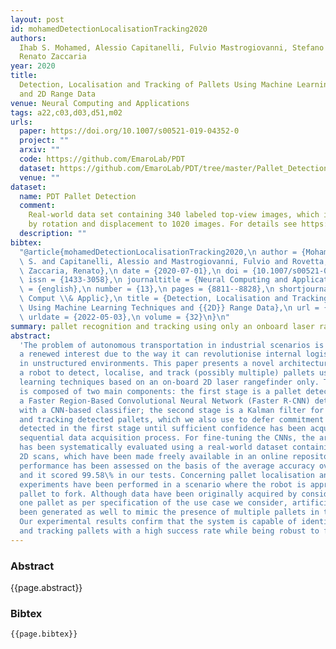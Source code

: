 ```yaml
---
layout: post
id: mohamedDetectionLocalisationTracking2020
authors:
  Ihab S. Mohamed, Alessio Capitanelli, Fulvio Mastrogiovanni, Stefano Rovetta,
  Renato Zaccaria
year: 2020
title:
  Detection, Localisation and Tracking of Pallets Using Machine Learning Techniques
  and 2D Range Data
venue: Neural Computing and Applications
tags: a22,c03,d03,d51,m02
urls:
  paper: https://doi.org/10.1007/s00521-019-04352-0
  project: ""
  arxiv: ""
  code: https://github.com/EmaroLab/PDT
  dataset: https://github.com/EmaroLab/PDT/tree/master/Pallet_Detection
  venue: ""
dataset:
  name: PDT Pallet Detection
  comment:
    Real-world data set containing 340 labeled top-view images, which is augmented
    by rotation and displacement to 1020 images. For details see https://www.sciencedirect.com/science/article/pii/S235234091930188X
  description: ""
bibtex:
  "@article{mohamedDetectionLocalisationTracking2020,\n author = {Mohamed, Ihab\
  \ S. and Capitanelli, Alessio and Mastrogiovanni, Fulvio and Rovetta, Stefano and\
  \ Zaccaria, Renato},\n date = {2020-07-01},\n doi = {10.1007/s00521-019-04352-0},\n\
  \ issn = {1433-3058},\n journaltitle = {Neural Computing and Applications},\n langid\
  \ = {english},\n number = {13},\n pages = {8811--8828},\n shortjournal = {Neural\
  \ Comput \\& Applic},\n title = {Detection, Localisation and Tracking of Pallets\
  \ Using Machine Learning Techniques and {{2D}} Range Data},\n url = {https://doi.org/10.1007/s00521-019-04352-0},\n\
  \ urldate = {2022-05-03},\n volume = {32}\n}\n"
summary: pallet recognition and tracking using only an onboard laser rangefinder
abstract:
  'The problem of autonomous transportation in industrial scenarios is receiving
  a renewed interest due to the way it can revolutionise internal logistics, especially
  in unstructured environments. This paper presents a novel architecture allowing
  a robot to detect, localise, and track (possibly multiple) pallets using machine
  learning techniques based on an on-board 2D laser rangefinder only. The architecture
  is composed of two main components: the first stage is a pallet detector employing
  a Faster Region-Based Convolutional Neural Network (Faster R-CNN) detector cascaded
  with a CNN-based classifier; the second stage is a Kalman filter for localising
  and tracking detected pallets, which we also use to defer commitment to a pallet
  detected in the first stage until sufficient confidence has been acquired via a
  sequential data acquisition process. For fine-tuning the CNNs, the architecture
  has been systematically evaluated using a real-world dataset containing 340 labelled
  2D scans, which have been made freely available in an online repository. Detection
  performance has been assessed on the basis of the average accuracy over k-fold cross-validation,
  and it scored 99.58\% in our tests. Concerning pallet localisation and tracking,
  experiments have been performed in a scenario where the robot is approaching the
  pallet to fork. Although data have been originally acquired by considering only
  one pallet as per specification of the use case we consider, artificial data have
  been generated as well to mimic the presence of multiple pallets in the robot workspace.
  Our experimental results confirm that the system is capable of identifying, localising
  and tracking pallets with a high success rate while being robust to false positives.'
---
```


### Abstract

{{page.abstract}}

### Bibtex

```
{{page.bibtex}}
```
